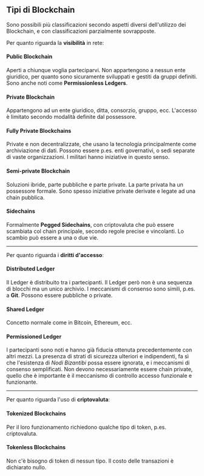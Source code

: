 ## Tipi di Blockchain

Sono possibili più classificazioni secondo aspetti diversi dell'utilizzo dei Blockchain, e con classificazioni parzialmente sovrapposte.

Per quanto riguarda la **visibilità** in rete:

#### Public Blockchain

Aperti a chiunque voglia parteciparvi. Non appartengono a nessun ente giuridico, per quanto sono sicuramente sviluppati e gestiti da gruppi definiti.
Sono anche noti come **Permissionless Ledgers**.

#### Private Blockchain

Appartengono ad un ente giuridico, ditta, consorzio, gruppo, ecc.
L'accesso è limitato secondo modalità definite dal possessore.


#### Fully Private Blockchains

Private e non decentralizzate, che usano la tecnologia principalmente come archiviazione di dati. Possono essere p.es. enti governativi, o sedi separate di vaste organizzazioni.
I militari hanno iniziative in questo senso.

#### Semi-private Blockchain

Soluzioni ibride, parte pubbliche e parte private. La parte privata ha un possessore formale. Sono spesso iniziative private derivate e legate ad una chain pubblica.


#### Sidechains

Formalmente **Pegged Sidechains**, con criptovaluta che può essere scambiata col chain principale, secondo regole precise e vincolanti.
Lo scambio può essere a una o due vie.

---

Per quanto riguarda i **diritti d'accesso**:

#### Distributed Ledger

Il Ledger è distribuito tra i partecipanti. Il Ledger però non è una sequenza di blocchi ma un unico archivio. I meccanismi di consenso sono simili, p.es. a **Git**.
Possono essere pubbliche o private.

#### Shared Ledger

Concetto normale come in Bitcoin, Ethereum, ecc.

#### Permissioned Ledger

I partecipanti sono noti e hanno già fiducia ottenuta precedentemente con altri mezzi. La presenza di strati di sicurezza ulteriori e indipendenti, fa sì che l'esistenza di _Nodi Bizantibi_ possa essere ignorata, e i meccanismi di consenso semplificati.
Non devono necessariamente essere chain private, quello che è importante è il meccanismo di controllo accesso funzionale e funzionante.

---

Per quanto riguarda l'uso di **criptovaluta**:

#### Tokenized Blockchains

Per il loro funzionamento richiedono qualche tipo di token, p.es. criptovaluta.

#### Tokenless Blockchains

Non c'è bisogno di token di nessun tipo. Il costo delle transazioni è dichiarato nullo.

